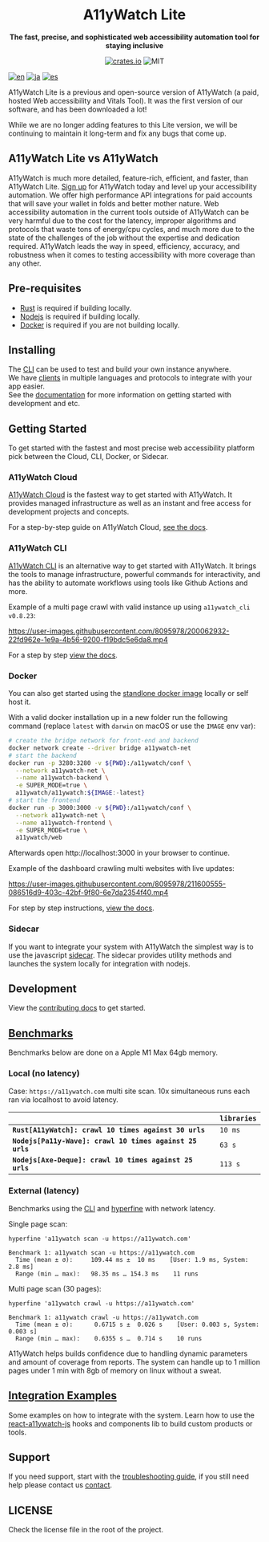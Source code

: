 <div align="center">
  <h1>A11yWatch Lite</h1>
  <p>
    <strong>The fast, precise, and sophisticated web accessibility automation tool for staying inclusive</strong>
  </p>
  <p>

[![crates.io](https://img.shields.io/crates/v/a11ywatch_cli?label=latest)](https://docs.rs/crate/a11ywatch_cli/latest)
![MIT](https://img.shields.io/crates/l/a11ywatch_cli.svg)

  </p>
</div>

[![en](https://img.shields.io/badge/lang-en-white.svg)](README.md)
[![ja](https://img.shields.io/badge/lang-ja-red.svg)](README.ja.md)
[![es](https://img.shields.io/badge/lang-es-teal.svg)](README.es.md)

A11yWatch Lite is a previous and open-source version of A11yWatch (a paid, hosted Web accessibility and Vitals Tool). It was the first version of our software, and has been downloaded a lot!

While we are no longer adding features to this Lite version, we will be continuing to maintain it long-term and fix any bugs that come up.

## A11yWatch Lite vs A11yWatch

A11yWatch is much more detailed, feature-rich, efficient, and faster, than A11yWatch Lite. [Sign up](https://a11ywatch.com) for A11yWatch today and level up your accessibility automation. We offer high performance API
integrations for paid accounts that will save your wallet in folds and better mother nature. Web accessibility automation in the current tools outside of A11yWatch
can be very harmful due to the cost for the latency, improper algorithms and protocols that waste tons of energy/cpu cycles, and much more due to the state of the challenges of the job without the expertise and dedication required. A11yWatch leads the way in speed, efficiency, accuracy, and robustness when it comes to testing accessibility with more coverage than any other.

## Pre-requisites

* [Rust](https://www.rust-lang.org/tools/install) is required if building locally.
* [Nodejs](https://nodejs.org/en/download/) is required if building locally.
* [Docker](https://docs.docker.com/get-docker/) is required if you are not building locally.

## Installing

The [CLI](./cli/README.md) can be used to test and build your own instance anywhere.<br>
We have [clients](./clients) in multiple languages and protocols to integrate with your app easier.<br>
See the [documentation](https://docs.a11ywatch.com) for more information on getting started with development and etc.

## Getting Started

To get started with the fastest and most precise web accessibility platform pick between the Cloud, CLI, Docker, or Sidecar.

### A11yWatch Cloud

[A11yWatch Cloud](https://a11ywatch.com) is the fastest way to get started with A11yWatch. It provides managed infrastructure as well as an instant and free access for development projects and concepts.

For a step-by-step guide on A11yWatch Cloud, [see the docs](https://docs.a11ywatch.com/documentation/cloud/).

### A11yWatch CLI

[A11yWatch CLI](./cli/README.md) is an alternative way to get started with A11yWatch. It brings the tools to manage infrastructure, powerful commands for interactivity, and has the ability to automate workflows using tools like Github Actions and more.

Example of a multi page crawl with valid instance up using `a11ywatch_cli v0.8.23`:

https://user-images.githubusercontent.com/8095978/200062932-22fd962e-1e9a-4b56-9200-f19bdc5e6da8.mp4

For a step by step [view the docs](https://docs.a11ywatch.com/documentation/cli/).

### Docker

You can also get started using the [standlone docker image](https://hub.docker.com/r/a11ywatch/a11ywatch) locally or self host it.

With a valid docker installation up in a new folder run the following command (replace `latest` with `darwin` on macOS or use the `IMAGE` env var):

```sh
# create the bridge network for front-end and backend
docker network create --driver bridge a11ywatch-net
# start the backend
docker run -p 3280:3280 -v ${PWD}:/a11ywatch/conf \
  --network a11ywatch-net \
  --name a11ywatch-backend \
  -e SUPER_MODE=true \
  a11ywatch/a11ywatch:${IMAGE:-latest}
# start the frontend
docker run -p 3000:3000 -v ${PWD}:/a11ywatch/conf \
  --network a11ywatch-net \
  --name a11ywatch-frontend \
  -e SUPER_MODE=true \
  a11ywatch/web
```

Afterwards open http://localhost:3000 in your browser to continue.

Example of the dashboard crawling multi websites with live updates:

https://user-images.githubusercontent.com/8095978/211600555-086516d9-403c-42bf-9f80-6e7da2354f40.mp4

For step by step instructions, [view the docs](https://docs.a11ywatch.com/documentation/self-hosting-start/).

### Sidecar

If you want to integrate your system with A11yWatch the simplest way is to use the javascript [sidecar](https://github.com/a11ywatch/sidecar).
The sidecar provides utility methods and launches the system locally for integration with nodejs.

## Development

View the [contributing docs](https://docs.a11ywatch.com/documentation/contributing/) to get started.

## [Benchmarks](./benchmarks)

Benchmarks below are done on a Apple M1 Max 64gb memory.

### Local (no latency)

Case: `https://a11ywatch.com` multi site scan.
10x simultaneous runs each ran via localhost to avoid latency.

|                                                            | `libraries`       |
| :--------------------------------------------------------- | :---------------- |
| **`Rust[A11yWatch]: crawl 10 times against 30 urls`**      | `10 ms`          |
| **`Nodejs[Pa11y-Wave]: crawl 10 times against 25 urls`**   | `63 s`            |
| **`Nodejs[Axe-Deque]: crawl 10 times against 25 urls`**    | `113 s`           |

### External (latency)

Benchmarks using the [CLI](./cli/) and [hyperfine](https://github.com/sharkdp/hyperfine) with network latency.

Single page scan:

```
hyperfine 'a11ywatch scan -u https://a11ywatch.com' 

Benchmark 1: a11ywatch scan -u https://a11ywatch.com
  Time (mean ± σ):     109.44 ms ±  10 ms    [User: 1.9 ms, System: 2.8 ms]
  Range (min … max):   98.35 ms … 154.3 ms    11 runs
```

Multi page scan (30 pages):

```
hyperfine 'a11ywatch crawl -u https://a11ywatch.com' 

Benchmark 1: a11ywatch crawl -u https://a11ywatch.com
  Time (mean ± σ):      0.6715 s ±  0.026 s    [User: 0.003 s, System: 0.003 s]
  Range (min … max):    0.6355 s …  0.714 s    10 runs
```

A11yWatch helps builds confidence due to handling dynamic parameters and amount of coverage from reports.
The system can handle up to 1 million pages under 1 min with 8gb of memory on linux without a sweat.

## [Integration Examples](https://github.com/a11ywatch/a11ywatch-examples)

Some examples on how to integrate with the system. Learn how to use the [react-a11ywatch-js](https://github.com/a11ywatch/react-a11ywatch-js) hooks and components lib to build custom products or tools.

## Support

If you need support, start with the [troubleshooting guide](https://docs.a11ywatch.com/documentation/troubleshooting),
if you still need help please contact us [contact](https://docs.a11ywatch.com/documentation/contact).

## LICENSE

Check the license file in the root of the project.
